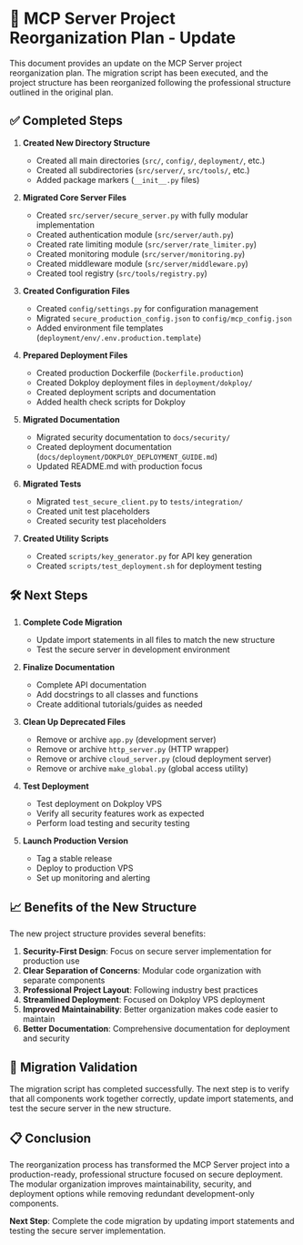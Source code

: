 # 🚀 MCP Server Project Reorganization Plan - Update

This document provides an update on the MCP Server project reorganization plan. The migration script has been executed, and the project structure has been reorganized following the professional structure outlined in the original plan.

## ✅ Completed Steps

1. **Created New Directory Structure**
   - Created all main directories (`src/`, `config/`, `deployment/`, etc.)
   - Created all subdirectories (`src/server/`, `src/tools/`, etc.)
   - Added package markers (`__init__.py` files)

2. **Migrated Core Server Files**
   - Created `src/server/secure_server.py` with fully modular implementation
   - Created authentication module (`src/server/auth.py`)
   - Created rate limiting module (`src/server/rate_limiter.py`)
   - Created monitoring module (`src/server/monitoring.py`)
   - Created middleware module (`src/server/middleware.py`)
   - Created tool registry (`src/tools/registry.py`)

3. **Created Configuration Files**
   - Created `config/settings.py` for configuration management
   - Migrated `secure_production_config.json` to `config/mcp_config.json`
   - Added environment file templates (`deployment/env/.env.production.template`)

4. **Prepared Deployment Files**
   - Created production Dockerfile (`Dockerfile.production`)
   - Created Dokploy deployment files in `deployment/dokploy/`
   - Created deployment scripts and documentation
   - Added health check scripts for Dokploy

5. **Migrated Documentation**
   - Migrated security documentation to `docs/security/`
   - Created deployment documentation (`docs/deployment/DOKPLOY_DEPLOYMENT_GUIDE.md`)
   - Updated README.md with production focus

6. **Migrated Tests**
   - Migrated `test_secure_client.py` to `tests/integration/`
   - Created unit test placeholders
   - Created security test placeholders

7. **Created Utility Scripts**
   - Created `scripts/key_generator.py` for API key generation
   - Created `scripts/test_deployment.sh` for deployment testing

## 🛠️ Next Steps

1. **Complete Code Migration**
   - Update import statements in all files to match the new structure
   - Test the secure server in development environment

2. **Finalize Documentation**
   - Complete API documentation
   - Add docstrings to all classes and functions
   - Create additional tutorials/guides as needed

3. **Clean Up Deprecated Files**
   - Remove or archive `app.py` (development server)
   - Remove or archive `http_server.py` (HTTP wrapper)
   - Remove or archive `cloud_server.py` (cloud deployment server)
   - Remove or archive `make_global.py` (global access utility)

4. **Test Deployment**
   - Test deployment on Dokploy VPS
   - Verify all security features work as expected
   - Perform load testing and security testing

5. **Launch Production Version**
   - Tag a stable release
   - Deploy to production VPS
   - Set up monitoring and alerting

## 📈 Benefits of the New Structure

The new project structure provides several benefits:

1. **Security-First Design**: Focus on secure server implementation for production use
2. **Clear Separation of Concerns**: Modular code organization with separate components
3. **Professional Project Layout**: Following industry best practices
4. **Streamlined Deployment**: Focused on Dokploy VPS deployment
5. **Improved Maintainability**: Better organization makes code easier to maintain
6. **Better Documentation**: Comprehensive documentation for deployment and security

## 🔄 Migration Validation

The migration script has completed successfully. The next step is to verify that all components work together correctly, update import statements, and test the secure server in the new structure.

## 📋 Conclusion

The reorganization process has transformed the MCP Server project into a production-ready, professional structure focused on secure deployment. The modular organization improves maintainability, security, and deployment options while removing redundant development-only components.

**Next Step**: Complete the code migration by updating import statements and testing the secure server implementation.
